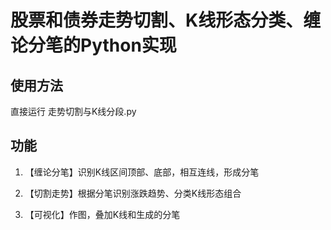 # 股票和债券走势切割、K线形态分类、缠论分笔的Python实现  

## 使用方法  

直接运行 走势切割与K线分段.py  

## 功能  

1. 【缠论分笔】识别K线区间顶部、底部，相互连线，形成分笔  

2. 【切割走势】根据分笔识别涨跌趋势、分类K线形态组合  

3. 【可视化】作图，叠加K线和生成的分笔  
